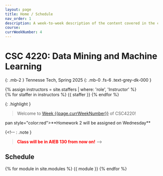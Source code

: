 ```yaml
---
layout: page
title: Home / Schedule
nav_order: 1
description: A week-to-week description of the content covered in the course.
course:
currWeekNumber: 4
---
```


# CSC 4220: Data Mining and Machine Learning

{: .mb-2 }
Tennesse Tech, Spring 2025
{: .mb-0 .fs-6 .text-grey-dk-000 }

<!--
[Ed](https://edstem.org/us/courses/62812){:target="\_blank" .btn .btn-ed .mr-1 }
[Datahub](http://data100.datahub.berkeley.edu/){:target="\_blank" .btn .btn-datahub .mr-1 }
[Gradescope](https://www.gradescope.com/courses/827978){:target="\_blank" .btn .btn-gradescope .mr-1 }
[Lectures Playlist](https://www.youtube.com/playlist?list=PLQCcNQgUcDfqlx2UJTlv22jsPAu0Yg_kg){:target="\_blank" .btn .btn-youtube .mr-1}
[Additional Accommodations](https://forms.gle/HYbsLwhtSvmsCefX9){:target="\_blank" .btn .btn-blue .mr-1 }
[Office Hours Queue](https://oh.ds100.org/){:target="\_blank" .btn .btn-oh .mr-1} -->

<div>
{% assign instructors = site.staffers | where: 'role', 'Instructor' %}
  <div class="role">
    {% for staffer in instructors %}
    {{ staffer }}
    {% endfor %}
  </div>
</div>

{: .highlight }

> Welcome to [Week {{page.currWeekNumber}}](#week-{{page.currWeekNumber}}) of CSC4220!


<!-- {: .note }
> <s -->pan style="color:red">**Homework 2 will be assigned on Wednesday**</span> 

{<!-- : .note }
> <span style="color:red">**Class will be in AIEB 130 from now on!**</span> 
 -->

<a name="schedule"></a>

## Schedule

{% for module in site.modules %}
{{ module }}
{% endfor %}
